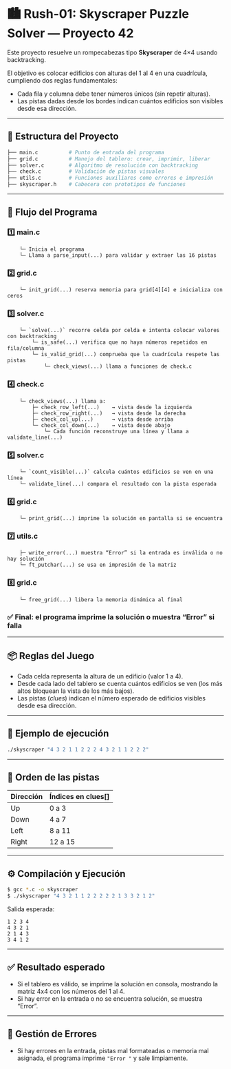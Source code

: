  # 🏙️ Rush-01: **Skyscraper Puzzle Solver** — Proyecto 42

Este proyecto resuelve un rompecabezas tipo **Skyscraper** de 4×4 usando backtracking.

El objetivo es colocar edificios con alturas del 1 al 4 en una cuadrícula, cumpliendo dos reglas fundamentales:

- Cada fila y columna debe tener números únicos (sin repetir alturas).
- Las pistas dadas desde los bordes indican cuántos edificios son visibles desde esa dirección.

---

## 📁 Estructura del Proyecto

```bash
├── main.c          # Punto de entrada del programa
├── grid.c          # Manejo del tablero: crear, imprimir, liberar
├── solver.c        # Algoritmo de resolución con backtracking
├── check.c         # Validación de pistas visuales
├── utils.c         # Funciones auxiliares como errores e impresión
├── skyscraper.h    # Cabecera con prototipos de funciones
```

---

## 🧠 Flujo del Programa

### 1️⃣ main.c
        └─ Inicia el programa
        └─ Llama a parse_input(...) para validar y extraer las 16 pistas

### 2️⃣ grid.c
        └─ init_grid(...) reserva memoria para grid[4][4] e inicializa con ceros

### 3️⃣ solver.c
        └─ `solve(...)` recorre celda por celda e intenta colocar valores con backtracking
            └─ is_safe(...) verifica que no haya números repetidos en fila/columna
            └─ is_valid_grid(...) comprueba que la cuadrícula respete las pistas
                └─ check_views(...) llama a funciones de check.c

### 4️⃣ check.c
        └─ check_views(...) llama a:
            ├─ check_row_left(...)    → vista desde la izquierda
            ├─ check_row_right(...)   → vista desde la derecha
            ├─ check_col_up(...)      → vista desde arriba
            └─ check_col_down(...)    → vista desde abajo
                └─ Cada función reconstruye una línea y llama a validate_line(...)

### 5️⃣ solver.c
        └─ `count_visible(...)` calcula cuántos edificios se ven en una línea
        └─ validate_line(...) compara el resultado con la pista esperada

### 6️⃣ grid.c
        └─ print_grid(...) imprime la solución en pantalla si se encuentra

### 7️⃣ utils.c
        ├─ write_error(...) muestra “Error” si la entrada es inválida o no hay solución
        └─ ft_putchar(...) se usa en impresión de la matriz

### 8️⃣ grid.c
        └─ free_grid(...) libera la memoria dinámica al final

### ✅ Final: el programa imprime la solución o muestra “Error” si falla


---

## 📦 Reglas del Juego

- Cada celda representa la altura de un edificio (valor 1 a 4).
- Desde cada lado del tablero se cuenta cuántos edificios se ven (los más altos bloquean la vista de los más bajos).
- Las pistas (*clues*) indican el número esperado de edificios visibles desde esa dirección.

---

## 🧪 Ejemplo de ejecución

```bash
./skyscraper "4 3 2 1 1 2 2 2 4 3 2 1 1 2 2 2"
```

---

## 📌 Orden de las pistas

| Dirección | Índices en clues[] |
|-----------|--------------------|
| Up        | 0  a 3             |
| Down      | 4  a 7             |
| Left      | 8  a 11            |
| Right     | 12 a 15            |

---

## ⚙️ Compilación y Ejecución

```bash
$ gcc *.c -o skyscraper
$ ./skyscraper "4 3 2 1 1 2 2 2 2 2 1 3 3 2 1 2"
```

Salida esperada:
```
1 2 3 4
4 3 2 1
2 1 4 3
3 4 1 2
```

---

## ✅ Resultado esperado

- Si el tablero es válido, se imprime la solución en consola, mostrando la matriz 4x4 con los números del 1 al 4.
- Si hay error en la entrada o no se encuentra solución, se muestra “Error”.

---


## 🧼 Gestión de Errores

- Si hay errores en la entrada, pistas mal formateadas o memoria mal asignada, el programa imprime `"Error
"` y sale limpiamente.

